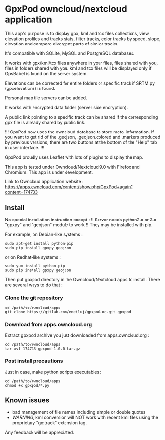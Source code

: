 # GpxPod owncloud/nextcloud application

This app's purpose is to display gpx, kml and tcx files collections,
view elevation profiles and tracks stats, filter tracks,
 color tracks by speed, slope, elevation and compare divergent parts of similar tracks.

It's compatible with SQLite, MySQL and PostgreSQL databases.

It works with gpx/kml/tcx files anywhere in your files, files shared with you, files in folders shared with you.
kml and tcx files will be displayed only if GpsBabel is found on the server system.

Elevations can be corrected for entire folders or specific track if SRTM.py (gpxelevations) is found.

Personal map tile servers can be added.

It works with encrypted data folder (server side encryption).

A public link pointing to a specific track can be shared if the corresponding gpx file is already shared by public link.

!!! GpxPod now uses the owncloud database to store meta-information. If you want to get rid of the .geojson, .geojson.colored and .markers produced by previous versions, there are two buttons at the bottom of the "Help" tab in user interface. !!!

GpxPod proudly uses Leaflet with lots of plugins to display the map.

This app is tested under Owncloud/Nextcloud 9.0 with Firefox and Chromium.
This app is under development.

Link to Owncloud application website : https://apps.owncloud.com/content/show.php/GpxPod+again?content=174733

## Install

No special installation instruction except :
!! Server needs python2.x or 3.x "gpxpy" and "geojson" module to work !!
They may be installed with pip.

For example, on Debian-like systems :

```
sudo apt-get install python-pip
sudo pip install gpxpy geojson
```
or on Redhat-like systems :
```
sudo yum install python-pip
sudo pip install gpxpy geojson
```

Then put gpxpod directory in the Owncloud/Nextcloud apps to install.
There are several ways to do that :

### Clone the git repository

```
cd /path/to/owncloud/apps
git clone https://gitlab.com/eneiluj/gpxpod-oc.git gpxpod
```

### Download from apps.owncloud.org

Extract gpxpod archive you just downloaded from apps.owncloud.org :
```
cd /path/to/owncloud/apps
tar xvf 174733-gpxpod-1.0.0.tar.gz
```

### Post install precautions

Just in case, make python scripts executables :
```
cd /path/to/owncloud/apps
chmod +x gpxpod/*.py
```

## Known issues

* bad management of file names including simple or double quotes
* _WARNING_, kml conversion will NOT work with recent kml files using the proprietary "gx:track" extension tag.

Any feedback will be appreciated.
